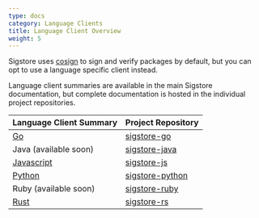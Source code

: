 ```yaml
---
type: docs
category: Language Clients
title: Language Client Overview
weight: 5
---
```


Sigstore uses [cosign](../../cosign/signing/overview) to sign and verify packages by default, but you can opt to use a language specific client instead.

Language client summaries are available in the main Sigstore documentation, but complete documentation is hosted in the individual project repositories.

| Language Client Summary                  | Project Repository                                             |
| ---------------------------------------- | -------------------------------------------------------------- |
| [Go](../go)                              | [sigstore-go](https://github.com/sigstore/sigstore-go)         |
| Java (available soon)                    | [sigstore-java](https://github.com/sigstore/sigstore-java)     |
| [Javascript](../javascript)              | [sigstore-js](https://github.com/sigstore/sigstore-js)         |
| [Python](../python)                      | [sigstore-python](https://github.com/sigstore/sigstore-python) |
| Ruby (available soon)                    | [sigstore-ruby](https://github.com/sigstore/sigstore-ruby)     |
| [Rust](../rust)                          | [sigstore-rs](https://github.com/sigstore/sigstore-rs)         |
